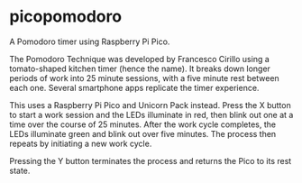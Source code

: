 # picopomodoro
A Pomodoro timer using Raspberry Pi Pico.

The Pomodoro Technique was developed by Francesco Cirillo using a tomato-shaped kitchen timer (hence the name). It breaks down longer periods of work into 25 minute sessions, with a five minute rest between each one. Several smartphone apps replicate the timer experience.

This uses a Raspberry Pi Pico and Unicorn Pack instead. Press the X button to start a work session and the LEDs illuminate in red, then blink out one at a time over the course of 25 minutes. After the work cycle completes, the LEDs illuminate green and blink out over five minutes. The process then repeats by initiating a new work cycle.

Pressing the Y button terminates the process and returns the Pico to its rest state.
